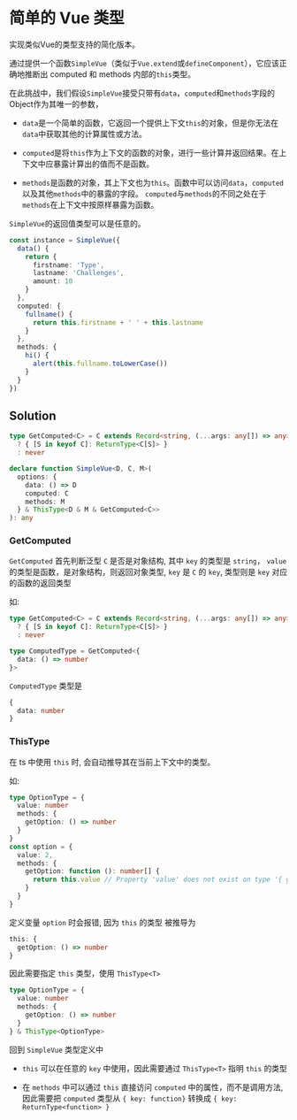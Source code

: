 # 简单的 Vue 类型

实现类似Vue的类型支持的简化版本。

通过提供一个函数`SimpleVue`（类似于`Vue.extend`或`defineComponent`），它应该正确地推断出 computed 和 methods 内部的`this`类型。

在此挑战中，我们假设`SimpleVue`接受只带有`data`，`computed`和`methods`字段的Object作为其唯一的参数，

- `data`是一个简单的函数，它返回一个提供上下文`this`的对象，但是你无法在`data`中获取其他的计算属性或方法。

- `computed`是将`this`作为上下文的函数的对象，进行一些计算并返回结果。在上下文中应暴露计算出的值而不是函数。

- `methods`是函数的对象，其上下文也为`this`。函数中可以访问`data`，`computed`以及其他`methods`中的暴露的字段。 `computed`与`methods`的不同之处在于`methods`在上下文中按原样暴露为函数。

`SimpleVue`的返回值类型可以是任意的。

```ts
const instance = SimpleVue({
  data() {
    return {
      firstname: 'Type',
      lastname: 'Challenges',
      amount: 10
    }
  },
  computed: {
    fullname() {
      return this.firstname + ' ' + this.lastname
    }
  },
  methods: {
    hi() {
      alert(this.fullname.toLowerCase())
    }
  }
})
```

## Solution

```ts
type GetComputed<C> = C extends Record<string, (...args: any[]) => any>
  ? { [S in keyof C]: ReturnType<C[S]> }
  : never

declare function SimpleVue<D, C, M>(
  options: {
    data: () => D
    computed: C
    methods: M
  } & ThisType<D & M & GetComputed<C>>
): any
```

### GetComputed

`GetComputed` 首先判断泛型 `C` 是否是对象结构, 其中 `key` 的类型是 `string`， `value` 的类型是函数，是对象结构，则返回对象类型, `key` 是 `C` 的 `key`, 类型则是 `key` 对应的函数的返回类型

如:

```ts
type GetComputed<C> = C extends Record<string, (...args: any[]) => any>
  ? { [S in keyof C]: ReturnType<C[S]> }
  : never

type ComputedType = GetComputed<{
  data: () => number
}>
```

`ComputedType` 类型是

```ts
{
  data: number
}
```

### ThisType

在 ts 中使用 `this` 时, 会自动推导其在当前上下文中的类型。

如:

```ts
type OptionType = {
  value: number
  methods: {
    getOption: () => number
  }
}
const option = {
  value: 2,
  methods: {
    getOption: function (): number[] {
      return this.value // Property 'value' does not exist on type '{ getOption: () => number; }'.t
    }
  }
}
```

定义变量 `option` 时会报错, 因为 `this` 的类型 被推导为

```ts
this: {
  getOption: () => number
}
```

因此需要指定 `this` 类型，使用 `ThisType<T>`

```ts
type OptionType = {
  value: number
  methods: {
    getOption: () => number
  }
} & ThisType<OptionType>
```

回到 `SimpleVue` 类型定义中

- `this` 可以在任意的 `key` 中使用，因此需要通过 `ThisType<T>` 指明 `this` 的类型

- 在 `methods` 中可以通过 `this` 直接访问 `computed` 中的属性，而不是调用方法, 因此需要把 `computed` 类型从 `{ key: function}` 转换成 `{ key: ReturnType<function> }`
